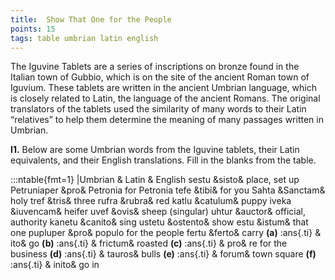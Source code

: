 ```yaml
---
title:  Show That One for the People
points: 15
tags: table umbrian latin english
---
```


The Iguvine Tablets are a series of inscriptions on bronze found in the Italian town of Gubbio, which is on the
site of the ancient Roman town of Iguvium. These tablets are written in the ancient Umbrian language, which
is closely related to Latin, the language of the ancient Romans. The original translators of the tablets used
the similarity of many words to their Latin “relatives” to help them determine the meaning of many passages
written in Umbrian.

**I1.** Below are some Umbrian words from the Iguvine tablets, their Latin equivalents, and their English
translations. Fill in the blanks from the table.

:::ntable{fmt=1}
|Umbrian & Latin & English
sestu &sisto& place, set up
Petruniaper &pro& Petronia for Petronia
tefe &tibi& for you
Sahta &Sanctam& holy
tref &tris& three
rufra &rubra& red
katlu &catulum& puppy
iveka &iuvencam& heifer
uvef &ovis& sheep (singular)
uhtur &auctor& official, authority
kanetu &canito& sing
ustetu &ostento& show
estu &istum& that one
pupluper &pro& populo for the people
fertu &ferto& carry
**(a)** :ans{.ti} & ito& go
**(b)** :ans{.ti} & frictum& roasted
**(c)** :ans{.ti} & pro& re for the business
**(d)** :ans{.ti} & tauros& bulls
**(e)** :ans{.ti} & forum& town square
**(f)** :ans{.ti} & inito& go in